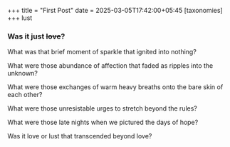 +++
title = "First Post"
date = 2025-03-05T17:42:00+05:45
[taxonomies]
+++
                  lust
### Was it just ~~love~~?

What was that brief moment of sparkle that ignited into nothing?

What were those abundance of affection that faded as ripples into the unknown? 

What were those exchanges of warm heavy breaths onto the bare skin of each other? 

What were those unresistable urges to stretch beyond the rules? 

What were those late nights when we pictured the days of hope? 

Was it love or lust that transcended beyond love?
